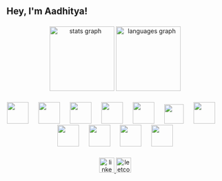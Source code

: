 <h2 align="left">Hey, I'm Aadhitya!</h2>

###

<div align="center">
  <img src="https://github-readme-stats.vercel.app/api?username=Addy0606&hide_title=false&hide_rank=false&show_icons=true&include_all_commits=true&count_private=true&disable_animations=false&theme=dracula&locale=en&hide_border=false" height="150" alt="stats graph" />
  <img src="https://github-readme-stats.vercel.app/api/top-langs?username=Addy0606&locale=en&hide_title=false&layout=compact&card_width=320&langs_count=5&theme=dracula&hide_border=false" height="150" alt="languages graph"  />
</div>

###

<div align="middle">
  <img src="https://cdn.jsdelivr.net/gh/devicons/devicon@latest/icons/python/python-original.svg" height="50" />
  <img width="15" />
  <img src="https://cdn.jsdelivr.net/gh/devicons/devicon@latest/icons/pytorch/pytorch-original.svg" height="50" />
  <img width="15" />
  <img src="https://cdn.jsdelivr.net/gh/devicons/devicon@latest/icons/scikitlearn/scikitlearn-original.svg" height="50" />
  <img width="15" />
  <img src="https://cdn.jsdelivr.net/gh/devicons/devicon@latest/icons/pandas/pandas-original.svg" height="50" />
  <img width="15" />
  <img src="https://cdn.jsdelivr.net/gh/devicons/devicon@latest/icons/numpy/numpy-original.svg" height="50" />
  <img width="15" />
  <img src="https://cdn.jsdelivr.net/gh/devicons/devicon@latest/icons/c/c-original.svg" height = "45" />
  <img width="15" />
  <img src="https://cdn.jsdelivr.net/gh/devicons/devicon@latest/icons/cplusplus/cplusplus-original.svg" height="50" />
  <img width="15" />
  <img src="https://cdn.jsdelivr.net/gh/devicons/devicon@latest/icons/fastapi/fastapi-original.svg" height="50" />
  <img width="15" />
  <img src="https://cdn.jsdelivr.net/gh/devicons/devicon@latest/icons/flask/flask-original.svg" height="50" />
  <img width="15" />
  <img src="https://cdn.jsdelivr.net/gh/devicons/devicon@latest/icons/html5/html5-original.svg" height="50" />
  <img width="15" />
  <img src="https://cdn.jsdelivr.net/gh/devicons/devicon@latest/icons/css3/css3-original.svg" height="50" />
</div>

###

<div align="center">
  <a href="https://www.linkedin.com/in/aadhitya-ayyappan-231259320/">
    <img src="https://img.shields.io/static/v1?message=LinkedIn&logo=linkedin&label=&color=0077B5&logoColor=white&labelColor=&style=for-the-badge" height="35" alt="linkedin logo" />
  </a>
  <a href="https://leetcode.com/Addy0606/">
    <img src="https://img.shields.io/static/v1?message=LeetCode&logo=leetcode&label=&color=FFA116&logoColor=white&labelColor=&style=for-the-badge" height="35" alt="leetcode logo" />
  </a>
</div>


###

<br clear="both">
